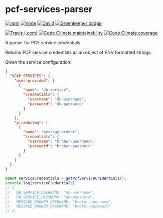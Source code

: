 # pcf-services-parser

[![npm](https://img.shields.io/npm/v/pcf-services-parser.svg)](https://www.npmjs.com/package/pcf-services-parser)
[![node](https://img.shields.io/node/v/pcf-services-parser.svg)](https://www.npmjs.com/package/pcf-services-parser)
[![David](https://img.shields.io/david/AustinMatherne/pcf-services-parser.svg)](https://david-dm.org/AustinMatherne/pcf-services-parser)
[![Greenkeeper badge](https://badges.greenkeeper.io/AustinMatherne/pcf-services-parser.svg)](https://greenkeeper.io/)

[![Travis (.com)](https://img.shields.io/travis/com/AustinMatherne/pcf-services-parser.svg)](https://travis-ci.com/AustinMatherne/pcf-services-parser/)
[![Code Climate maintainability](https://img.shields.io/codeclimate/maintainability/AustinMatherne/pcf-services-parser.svg)](https://codeclimate.com/github/AustinMatherne/pcf-services-parser)
[![Code Climate coverage](https://img.shields.io/codeclimate/coverage/AustinMatherne/pcf-services-parser.svg)](https://codeclimate.com/github/AustinMatherne/pcf-services-parser)

A parser for PCF service credentials

Returns PCF service credentials as an object of ENV formatted strings.

Given the service configuration:

```json
{
  "VCAP_SERVICES": {
    "user-provided": [
      {
        "name": "db-service",
        "credentials": {
          "username": "db-username",
          "password": "db-password"
        }
      }
    ],
    "p-rabbitmq": [
      {
        "name": "message-broker",
        "credentials": {
          "username": "broker-username",
          "password": "broker-password"
        }
      }
    ]
  }
}
```

```typescript
const serviceCredentials = getPcfServiceCredentials();
console.log(serviceCredentials);
// {
//   DB_SERVICE_USERNAME: "db-username",
//   DB_SERVICE_PASSWORD: "db-password",
//   MESSAGE_BROKER_USERNAME: "broker-username",
//   MESSAGE_BROKER_PASSWORD: "broker-password"
// };
```
